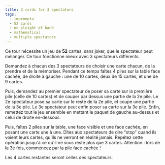 ```yaml
---
title: 3 cards for 3 spectators
tags:
  - impromptu
  - 52 cards
  - no sleight of hand
  - mathematical
  - multiple spectators
---
```


Ce tour nécessite un jeu de **52** cartes, sans joker, que le spectateur peut
mélanger. Ce tour fonctionne mieux avec 3 spectateurs différents.

Demandez à chacun des 3 spectateurs de choisir une carte chacun, de la prendre
et de la mémoriser. Pendant ce temps faîtes 4 piles sur la table face cachée, de
droite à gauche : une de 10 cartes, deux de 15 cartes, et une de 9 cartes.

Puis, demandez au premier spectateur de poser sa carte sur la première pile
(celle de 10 cartes) et de couper par dessus une partie de la 2e pile. Le 2e
spectateur pose sa carte sur le reste de la 2e pile, et coupe une partie de la
3e pile. Le 3e spectateur peut enfin poser sa carte sur la 3e pile. Enfin,
remettez tout le jeu ensemble en mettant le paquet de gauche au-dessus et celui
de droite en-dessous.

Puis, faîtes 2 piles sur la table, une face visible et une face cachée, en
posant une carte une à une. Dîtes aux spectateurs de dire "stop" quand ils
voient leurs cartes, qu'ils ne verront en réalité jamais. Répétez cette
opération jusqu'à ce qu'il ne vous reste plus que 3 cartes. Attention : lors de
la 3e fois, commencez par la pile face cachée !

Les 4 cartes restantes seront celles des spectateurs.
